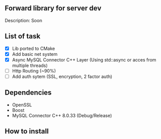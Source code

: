 ## Forward library for server dev 

Description: Soon

## List of task

- [x] Lib ported to CMake
- [x] Add basic net system
- [x] Async MySQL Connector C++ Layer (Using std::async or acces from multiple threads)
- [ ] Http Routing (~90%)
- [ ] Add auth sytem (SSL, encryption, 2 factor auth)

## Dependencies

- OpenSSL
- Boost 
- MySQL Connector C++ 8.0.33 (Debug/Release)
<!-- - JWT-CPP -->
<!-- - SqLite -->

## How to install


